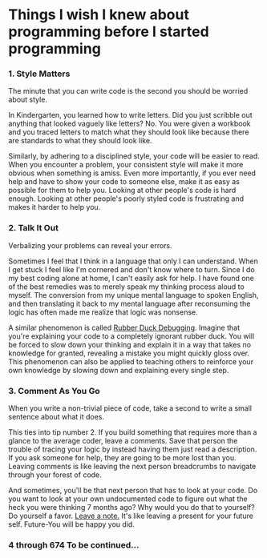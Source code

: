 # Things I wish I knew about programming before I started programming

### 1. Style Matters
The minute that you can write code is the second you should be worried about style.

In Kindergarten, you learned how to write letters. Did you just scribble out anything that looked vaguely like letters? No. You were given a workbook and you traced letters to match what they should look like because there are standards to what they should look like.

Similarly, by adhering to a disciplined style, your code will be easier to read. When you encounter a problem, your consistent style will make it more obvious when something is amiss. Even more importantly, if you ever need help and have to show your code to someone else, make it as easy as possible for them to help you. Looking at other people's code is hard enough. Looking at other people's poorly styled code is frustrating and makes it harder to help you.

### 2. Talk It Out
Verbalizing your problems can reveal your errors.

Sometimes I feel that I think in a language that only I can understand. When I get stuck I feel like I'm cornered and don't know where to turn. Since I do my best coding alone at home, I can't easily ask for help. I have found one of the best remedies was to merely speak my thinking process aloud to myself. The conversion from my unique mental language to spoken English, and then translating it back to my mental language after reconsuming the logic has often made me realize that logic was nonsense.

A similar phenomenon is called [Rubber Duck Debugging](http://pressupinc.com/blog/2014/06/psychology-underlying-power-rubber-duck-debugging/). Imagine that you're explaining your code to a completely ignorant rubber duck. You will be forced to slow down your thinking and explain it in a way that takes no knowledge for granted, revealing a mistake you might quickly gloss over. This phenomenon can also be applied to teaching others to reinforce your own knowledge by slowing down and explaining every single step.

### 3. Comment As You Go
When you write a non-trivial piece of code, take a second to write a small sentence about what it does.

This ties into tip number 2. If you build something that requires more than a glance to the average coder, leave a comments. Save that person the trouble of tracing your logic by instead having them just read a description. If you ask someone for help, they are going to be more lost than you. Leaving comments is like leaving the next person breadcrumbs to navigate through your forest of code.

And sometimes, you'll be that next person that has to look at your code. Do you want to look at your own undocumented code to figure out what the heck you were thinking 7 months ago? Why would you do that to yourself? Do yourself a favor. [Leave a note.](http://media1.mic.com/site/article-items/2739/1_gif.gif) It's like leaving a present for your future self. Future-You will be happy you did.

### 4 through 674 To be continued...
